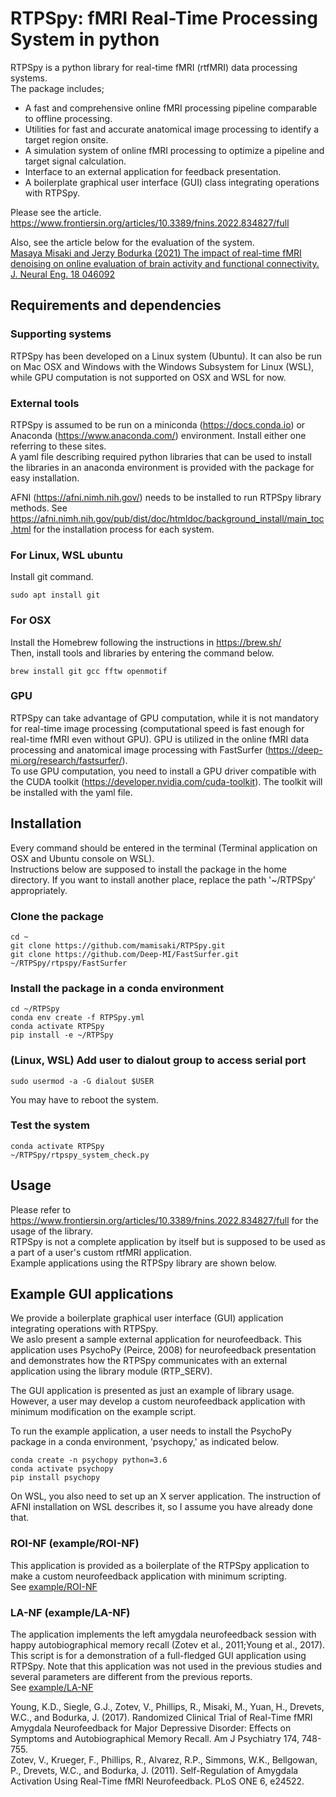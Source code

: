 # RTPSpy: fMRI Real-Time Processing System in python

RTPSpy is a python library for real-time fMRI (rtfMRI) data processing systems.   
The package includes;
* A fast and comprehensive online fMRI processing pipeline comparable to offline processing.
* Utilities for fast and accurate anatomical image processing to identify a target region onsite.
* A simulation system of online fMRI processing to optimize a pipeline and target signal calculation.
* Interface to an external application for feedback presentation.
* A boilerplate graphical user interface (GUI) class integrating operations with RTPSpy.

Please see the article.  
https://www.frontiersin.org/articles/10.3389/fnins.2022.834827/full

Also, see the article below for the evaluation of the system.   
[Masaya Misaki and Jerzy Bodurka (2021) The impact of real-time fMRI denoising on online evaluation of brain activity and functional connectivity. J. Neural Eng. 18 046092](https://iopscience.iop.org/article/10.1088/1741-2552/ac0b33)

## Requirements and dependencies
### Supporting systems
RTPSpy has been developed on a Linux system (Ubuntu). It can also be run on Mac OSX and Windows with the Windows Subsystem for Linux (WSL), while GPU computation is not supported on OSX and WSL for now.

### External tools
RTPSpy is assumed to be run on a miniconda (https://docs.conda.io) or Anaconda (https://www.anaconda.com/) environment.
Install either one referring to these sites.   
A yaml file describing required python libraries that can be used to install the libraries in an anaconda environment is provided with the package for easy installation.  

AFNI (https://afni.nimh.nih.gov/) needs to be installed to run RTPSpy library methods. See https://afni.nimh.nih.gov/pub/dist/doc/htmldoc/background_install/main_toc.html for the installation process for each system.

### For Linux, WSL ubuntu
Install git command.  
```
sudo apt install git
```

### For OSX  
Install the Homebrew following the instructions in https://brew.sh/  
Then, install tools and libraries by entering the command below.
```
brew install git gcc fftw openmotif
```

### GPU
RTPSpy can take advantage of GPU computation, while it is not mandatory for real-time image processing (computational speed is fast enough for real-time fMRI even without GPU). GPU is utilized in the online fMRI data processing and anatomical image processing with FastSurfer (https://deep-mi.org/research/fastsurfer/).  
To use GPU computation, you need to install a GPU driver compatible with the CUDA toolkit (https://developer.nvidia.com/cuda-toolkit). The toolkit will be installed with the yaml file.  

## Installation
Every command should be entered in the terminal (Terminal application on OSX and Ubuntu console on WSL).  
Instructions below are supposed to install the package in the home directory. If you want to install another place, replace the path '~/RTPSpy' appropriately.  

### Clone the package  
```
cd ~
git clone https://github.com/mamisaki/RTPSpy.git
git clone https://github.com/Deep-MI/FastSurfer.git ~/RTPSpy/rtpspy/FastSurfer
```

### Install the package in a conda environment
```
cd ~/RTPSpy
conda env create -f RTPSpy.yml
conda activate RTPSpy
pip install -e ~/RTPSpy
```

### (Linux, WSL) Add user to dialout group to access serial port
```
sudo usermod -a -G dialout $USER
```

You may have to reboot the system.  

### Test the system
```
conda activate RTPSpy
~/RTPSpy/rtpspy_system_check.py
```

## Usage
Please refer to https://www.frontiersin.org/articles/10.3389/fnins.2022.834827/full for the usage of the library.  
RTPSpy is not a complete application by itself but is supposed to be used as a part of a user's custom rtfMRI application.  
Example applications using the RTPSpy library are shown below.  

## Example GUI applications
We provide a boilerplate graphical user interface (GUI) application integrating operations with RTPSpy.  
We aslo present a sample external application for neurofeedback. This application uses PsychoPy (Peirce, 2008) for neurofeedback presentation and demonstrates how the RTPSpy communicates with an external application using the library module (RTP_SERV).  

The GUI application is presented as just an example of library usage. However, a user may develop a custom neurofeedback application with minimum modification on the example script.

To run the example application, a user needs to install the PsychoPy package in a conda environment, 'psychopy,' as indicated below.
```
conda create -n psychopy python=3.6
conda activate psychopy
pip install psychopy
```

On WSL, you also need to set up an X server application. The instruction of AFNI installation on WSL describes it, so I assume you have already done that.

### ROI-NF (example/ROI-NF)
This application is provided as a boilerplate of the RTPSpy application to make a custom neurofeedback application with minimum scripting.  
See [example/ROI-NF](example/ROI-NF#readme)

### LA-NF (example/LA-NF)
The application implements the left amygdala neurofeedback session with happy autobiographical memory recall (Zotev et al., 2011;Young et al., 2017). This script is for a demonstration of a full-fledged GUI application using RTPSpy. Note that this application was not used in the previous studies and several parameters are different from the previous reports.  
See [example/LA-NF](example/LA-NF#readme)

Young, K.D., Siegle, G.J., Zotev, V., Phillips, R., Misaki, M., Yuan, H., Drevets, W.C., and Bodurka, J. (2017). Randomized Clinical Trial of Real-Time fMRI Amygdala Neurofeedback for Major Depressive Disorder: Effects on Symptoms and Autobiographical Memory Recall. Am J Psychiatry 174, 748-755.  
Zotev, V., Krueger, F., Phillips, R., Alvarez, R.P., Simmons, W.K., Bellgowan, P., Drevets, W.C., and Bodurka, J. (2011). Self-Regulation of Amygdala Activation Using Real-Time fMRI Neurofeedback. PLoS ONE 6, e24522.

